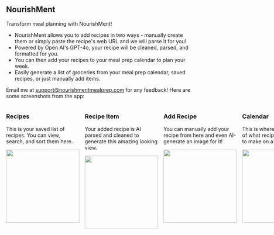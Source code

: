 ## NourishMent
Transform meal planning with NourishMent!
- NourishMent allows you to add recipes in two ways - manually create them or simply paste the recipe's web URL and we will parse it for you!
- Powered by Open AI's GPT-4o, your recipe will be cleaned, parsed, and formatted for you.
- You can then add your recipes to your meal prep calendar to plan your week.
- Easily generate a list of groceries from your meal prep calendar, saved recipes, or just manually add items.

Email me at [support@nourishmentmealprep.com](mailto:support@nourishmentmealprep.com) for any feedback!
Here are some screenshots from the app:

<div style="display: flex; column-gap: 15px;">
  <div>
    <h3>Recipes</h3>
    <p>This is your saved list of recipes. You can view, search, and sort them here.</p>
    <img src="https://github.com/rgoyal17/nourishment-react-app/assets/55811460/77ee9089-ac4d-42b7-99aa-c3773cf5c517" width="200"/>
  </div>

  <div>
    <h3>Recipe Item</h3>
    <p>Your added recipe is AI parsed and cleaned to generate this amazing looking view.</p>
    <img src="https://github.com/rgoyal17/nourishment-react-app/assets/55811460/dbfbb639-ea49-4516-9451-d49335434b2f" width="200"/>
  </div>

  <div>
    <h3>Add Recipe</h3>
    <p>You can manually add your recipe from here and even AI-generate an image for it!</p>
    <img src="https://github.com/rgoyal17/nourishment-react-app/assets/55811460/da447017-5ad1-4ff4-9e70-49964e98662d" width="200"/>
  </div>
  
  <div>
    <h3>Calendar</h3>
    <p>This is where you keep track of what recipes you are going to make on a particular day.</p>
    <img src="https://github.com/rgoyal17/nourishment-react-app/assets/55811460/cca6dda6-edef-430f-b157-568f1c69cd9d" width="200"/>
  </div>

  <div>
    <h3>Groceries</h3>
    <p>Here you can curate a list of groceries from your existing recipes, meal prep calendar, or add them manually.</p>
    <img src="https://github.com/rgoyal17/nourishment-react-app/assets/55811460/b8e35ad3-c33a-4b1f-bdca-3c62268d5775" width="200"/>
  </div>
</div>
